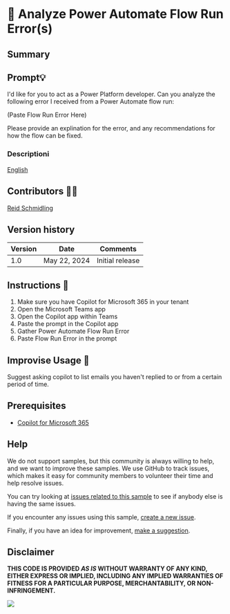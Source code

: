 # 🚀 Analyze Power Automate Flow Run Error(s)

## Summary

## Prompt💡

I'd like for you to act as a Power Platform developer. Can you analyze the following error I received from a Power Automate flow run:

(Paste Flow Run Error Here)

Please provide an explination for the error, and any recommendations for how the flow can be fixed.

### Descriptionℹ️

[English](./en-us/prompt.md)

## Contributors 👨‍💻

[Reid Schmidling](https://github.com/schmid1208)

## Version history

Version|Date|Comments
-------|----|--------
1.0|May 22, 2024|Initial release

## Instructions 📝

1. Make sure you have Copilot for Microsoft 365 in your tenant
2. Open the Microsoft Teams app
3. Open the Copilot app within Teams
4. Paste the prompt in the Copilot app
5. Gather Power Automate Flow Run Error
6. Paste Flow Run Error in the prompt

## Improvise Usage 🚀
Suggest asking copilot to list emails you haven't replied to or from a certain period of time.


## Prerequisites

* [Copilot for Microsoft 365](https://developer.microsoft.com/microsoft-365/dev-program)

## Help

We do not support samples, but this community is always willing to help, and we want to improve these samples. We use GitHub to track issues, which makes it easy for  community members to volunteer their time and help resolve issues.

You can try looking at [issues related to this sample](https://github.com/pnp/copilot-prompts/issues?q=label%3A%22sample%3A%20YOUR-SAMPLE-NAME%22) to see if anybody else is having the same issues.

If you encounter any issues using this sample, [create a new issue](https://github.com/pnp/copilot-prompts/issues/new).

Finally, if you have an idea for improvement, [make a suggestion](https://github.com/pnp/copilot-prompts/issues/new).

## Disclaimer

**THIS CODE IS PROVIDED *AS IS* WITHOUT WARRANTY OF ANY KIND, EITHER EXPRESS OR IMPLIED, INCLUDING ANY IMPLIED WARRANTIES OF FITNESS FOR A PARTICULAR PURPOSE, MERCHANTABILITY, OR NON-INFRINGEMENT.**

![](https://m365-visitor-stats.azurewebsites.net/SamplesGallery/copilotprompts-m365-Power-Automate-Debugger)
